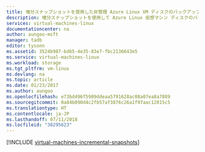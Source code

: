 ```yaml
---
title: 増分スナップショットを使用した非管理 Azure Linux VM ディスクのバックアップと復元 | Microsoft Docs
description: 増分スナップショットを使用して Azure Linux 仮想マシン ディスクのバックアップと復元を行うカスタム ソリューションを作成します。
services: virtual-machines-linux
documentationcenter: na
author: aungoo-msft
manager: tadb
editor: tysonn
ms.assetid: 3524b987-bd65-4e35-83e7-fbc2136643e5
ms.service: virtual-machines-linux
ms.workload: storage
ms.tgt_pltfrm: vm-linux
ms.devlang: na
ms.topic: article
ms.date: 01/23/2017
ms.author: aungoo
ms.openlocfilehash: e73bd496f5909ddeaa5791628ac08a07ea8a7889
ms.sourcegitcommit: 0a84b090d4c2fb57af3876c26a1f97aac12015c5
ms.translationtype: HT
ms.contentlocale: ja-JP
ms.lasthandoff: 07/11/2018
ms.locfileid: "38295623"
---
```

[!INCLUDE [virtual-machines-incremental-snapshots](../../../includes/virtual-machines-incremental-snapshots.md)]